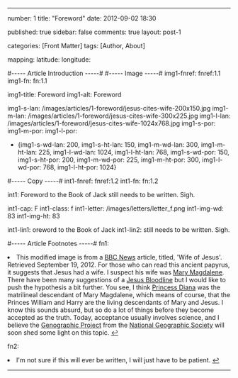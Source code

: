 ---

number: 1
title: "Foreword"
date: 2012-09-02 18:30

published: true
sidebar: false
comments: true
layout: post-1

categories: [Front Matter]
tags: [Author, About]

mapping:
 latitude:
 longitude:


#----- Article Introduction -----#
#----- Image -----#
img1-fnref: fnref:1.1
img1-fn: fn:1.1

img1-title: Foreword
img1-alt: Foreword

img1-s-lan: /images/articles/1-foreword/jesus-cites-wife-200x150.jpg
img1-m-lan: /images/articles/1-foreword/jesus-cites-wife-300x225.jpg
img1-l-lan: /images/articles/1-foreword/jesus-cites-wife-1024x768.jpg
img1-s-por:
img1-m-por:	
img1-l-por:

- {img1-s-wd-lan: 200, img1-s-ht-lan: 150, img1-m-wd-lan: 300, img1-m-ht-lan: 225, img1-l-wd-lan: 1024, img1-l-ht-lan: 768, img1-s-wd-por: 150, img1-s-ht-por: 200, img1-m-wd-por: 225, img1-m-ht-por: 300, img1-l-wd-por: 768, img1-l-ht-por: 1024}




#----- Copy -----#
int1-fnref: fnref:1.2
int1-fn: fn:1.2

int1: Foreword to the Book of Jack still needs to be written. Sigh.

int1-cap: F
int1-class: f
int1-letter: /images/letters/letter_f.png
int1-img-wd: 83
int1-img-ht: 83

int1-lin1: oreword to the Book of Jack
int1-lin2: still needs to be written. Sigh.




#----- Article Footnotes -----#
fn1: <li id="fn:1.1">This modified image is from a <a href="http://www.bbc.co.uk/news/world-europe-19645273" title="BBC News">BBC News</a> article, titled, 'Wife of Jesus'. Retrieved September 19, 2012. For those who can read this ancient papyrus, it suggests that Jesus had a wife. I suspect his wife was <a href="http://en.wikipedia.org/wiki/Mary_Magdalene">Mary Magdalene</a>. There have been many suggestions of a <a href="http://en.wikipedia.org/wiki/Jesus_bloodline">Jesus Bloodline</a> but I would like to push the hypothesis a bit further. You see, I think <a href="http://en.wikipedia.org/wiki/Diana,_Princess_of_Wales">Princess Diana</a> was the matrilineal descendant of Mary Magdalene, which means of course, that the Princes William and Harry are the living descendants of Mary and Jesus. I know this sounds absurd, but so do a lot of things before they become accepted as the truth. Today, acceptance usually involves science, and I believe the <a href="https://genographic.nationalgeographic.com/about/">Genographic Project</a> from the <a href="http://www.nationalgeographic.com/">National Geographic Society</a> will soon shed some light on this topic. <a href="#fnref:1.1">&#8617;</a></li>

fn2: <li id="fn:1.2">I'm not sure if this will ever be written, I will just have to be patient. <a href="#fnref:1.2">&#8617;</a></li>

---